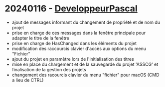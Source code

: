 # 20240116 - [DeveloppeurPascal](https://github.com/DeveloppeurPascal)

* ajout de messages informant du changement de propriété et de nom du projet
* prise en charge de ces messages dans la fenêtre principale pour adapter le titre de la fenêtre
* prise en charge de HasChanged dans les éléments du projet
* modification des raccourcis clavier d'accès aux options du menu "Fichier"
* ajout du projet en paramètre lors de l'initialisation des titres
* mise en place du chargement et de la sauvegarde du projet 'ASSCG' et finalisation de la gestion des projets
* changement des racourcis clavier du menu "fichier" pour macOS (CMD a lieu de CTRL)
